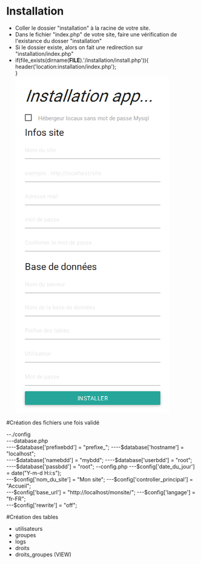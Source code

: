 # Installation
- Coller le dossier "installation" à la racine de votre site.
- Dans le fichier "index.php" de votre site, faire une vérification de l'existance du dosser "installation"
- Si le dossier existe, alors on fait une redirection sur "installation/index.php"   
- if(file_exists(dirname(__FILE__).'/installation/install.php')){  
	header('location:installation/index.php');  
  }    
![alt tag](https://github.com/DataSharing/simple-installeur-php/blob/master/installation.png)  

#Création des fichiers une fois validé

--./config  
---database.php  
----$database['prefixebdd'] = "prefixe_";  
----$database['hostname'] = "localhost";  
----$database['namebdd'] = "mybdd";  
----$database['userbdd'] = "root";  
----$database['passbdd'] = "root";  
--config.php  
---$config['date_du_jour'] = date("Y-m-d H:i:s");  
---$config['nom_du_site'] = "Mon site";  
---$config['controller_principal'] = "Accueil";  
---$config['base_url'] = "http://localhost/monsite/";  
---$config['langage'] = "fr-FR";  
---$config['rewrite'] = "off";

#Création des tables
  - utilisateurs
  - groupes
  - logs
  - droits
  - droits_groupes (VIEW)
